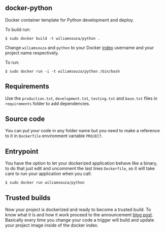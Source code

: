 docker-python
-------------

Docker container template for Python development and deploy.

To build run:

    $ sudo docker build -t wiliamsouza/python .

Change `wiliamsouza` and `python` to your Docker
[index](https://index.docker.io/u/wiliamsouza/) username and your project
name respectively.

To run:

    $ sudo docker run -i -t wiliamsouza/python /bin/bash

Requirements
------------

Use the `production.txt`, `development.txt`, `testing.txt` and `base.txt`
files in `requirements` folder to add dependencies.

Source code
-----------

You can put your code in any folder name but you need to make a reference to
it in `Dockerfile` environment variable `PROJECT`.

Entrypoint
----------

You have the option to let your dockerized application behave like a binary,
to do that just edit and uncomment the last lines `Dockerfile`, so it will
take care to run your application when you call:

    $ sudo docker run wiliamsouza/python 

Trusted builds
--------------

Now your project is dockerized and ready to become a trusted build. To know
what it is and how it work proceed to the announcement
[blog post](http://blog.docker.io/2013/11/introducing-trusted-builds/).
Basically every time you change your code a trigger will build and update
your project image inside of the docker index.
